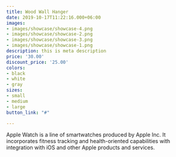 ```yaml
---
title: Wood Wall Hanger
date: 2019-10-17T11:22:16.000+06:00
images:
- images/showcase/showcase-4.png
- images/showcase/showcase-2.png
- images/showcase/showcase-3.png
- images/showcase/showcase-1.png
description: this is meta description
price: '30.00'
discount_price: '25.00'
colors:
- black
- white
- gray
sizes:
- small
- medium
- large
button_link: "#"

---
```

Apple Watch is a line of smartwatches produced by Apple Inc. It incorporates fitness tracking and health-oriented capabilities with integration with iOS and other Apple products and services.